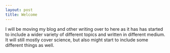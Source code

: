 ```yaml
---
layout: post
title: Welcome 
---
```


I will be moving my blog and other writing over to here as it has
has started to include a wider variety of different topics and written
in different medium.  It will still mostly cover science, but also
might start to include some different things as well.   
